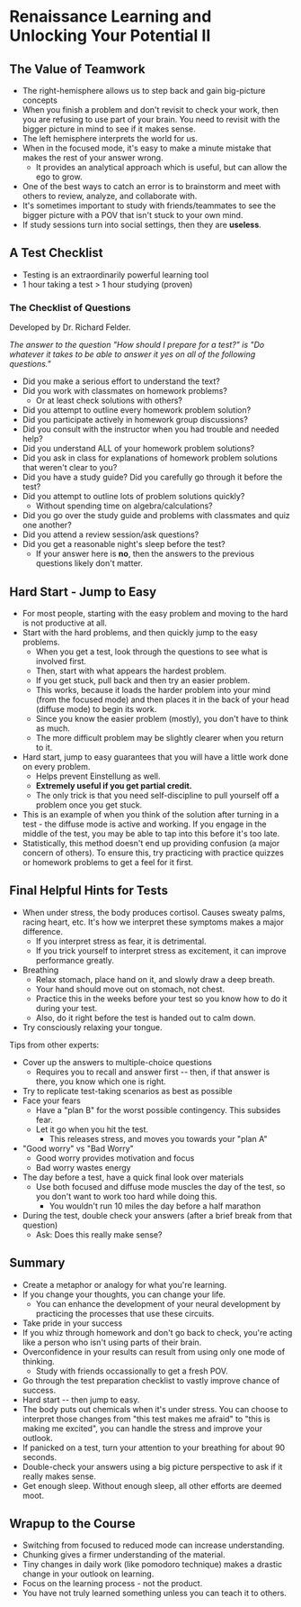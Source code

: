 # Renaissance Learning and Unlocking Your Potential II

## The Value of Teamwork

* The right-hemisphere allows us to step back and gain big-picture concepts
* When you finish a problem and don't revisit to check your work, then you are
  refusing to use part of your brain. You need to revisit with the bigger
  picture in mind to see if it makes sense.
* The left hemisphere interprets the world for us.
* When in the focused mode, it's easy to make a minute mistake that makes the
  rest of your answer wrong.
    - It provides an analytical approach which is useful, but can allow the ego
      to grow.
* One of the best ways to catch an error is to brainstorm and meet with others
  to review, analyze, and collaborate with.
* It's sometimes important to study with friends/teammates to see the bigger
  picture with a POV that isn't stuck to your own mind.
* If study sessions turn into social settings, then they are **useless**.

## A Test Checklist

* Testing is an extraordinarily powerful learning tool
* 1 hour taking a test > 1 hour studying (proven)

### The Checklist of Questions

Developed by Dr. Richard Felder.

*The answer to the question "How should I prepare for a test?" is "Do whatever 
it takes to be able to answer it yes on all of the following questions."*

* Did you make a serious effort to understand the text?
* Did you work with classmates on homework problems?
    - Or at least check solutions with others?
* Did you attempt to outline every homework problem solution?
* Did you participate actively in homework group discussions?
* Did you consult with the instructor when you had trouble and needed help?
* Did you understand ALL of your homework problem solutions?
* Did you ask in class for explanations of homework problem solutions that
  weren't clear to you?
* Did you have a study guide? Did you carefully go through it before the test?
* Did you attempt to outline lots of problem solutions quickly?
    - Without spending time on algebra/calculations?
* Did you go over the study guide and problems with classmates and quiz one
  another?
* Did you attend a review session/ask questions?
* Did you get a reasonable night's sleep before the test?
    - If your answer here is **no**, then the answers to the previous questions 
      likely don't matter.

## Hard Start - Jump to Easy

* For most people, starting with the easy problem and moving to the hard is not
  productive at all. 
* Start with the hard problems, and then quickly jump to the easy problems.
    - When you get a test, look through the questions to see what is involved 
      first.
    - Then, start with what appears the hardest problem.
    - If you get stuck, pull back and then try an easier problem.
    - This works, because it loads the harder problem into your mind (from the
      focused mode) and then places it in the back of your head (diffuse mode)
      to begin its work.
    - Since you know the easier problem (mostly), you don't have to think as 
      much. 
    - The more difficult problem may be slightly clearer when you return to it.
* Hard start, jump to easy guarantees that you will have a little work done on
  every problem. 
    - Helps prevent Einstellung as well.
    - **Extremely useful if you get partial credit.**
    - The only trick is that you need self-discipline to pull yourself off a 
      problem once you get stuck.
* This is an example of when you think of the solution after turning in a test -
  the diffuse mode is active and working. If you engage in the middle of the 
  test, you may be able to tap into this before it's too late.
* Statistically, this method doesn't end up providing confusion (a major 
  concern of others). To ensure this, try practicing with practice quizzes or
  homework problems to get a feel for it first.

## Final Helpful Hints for Tests

* When under stress, the body produces cortisol. Causes sweaty palms, racing
  heart, etc. It's how we interpret these symptoms makes a major difference.
    - If you interpret stress as fear, it is detrimental.
    - If you trick yourself to interpret stress as excitement, it can improve
      performance greatly.
* Breathing
    - Relax stomach, place hand on it, and slowly draw a deep breath.
    - Your hand should move out on stomach, not chest.
    - Practice this in the weeks before your test so you know how to do it 
      during your test.
    - Also, do it right before the test is handed out to calm down.
* Try consciously relaxing your tongue.

Tips from other experts:

* Cover up the answers to multiple-choice questions
    - Requires you to recall and answer first -- then, if that answer is there,
      you know which one is right.
* Try to replicate test-taking scenarios as best as possible
* Face your fears
    - Have a "plan B" for the worst possible contingency. This subsides fear.
    - Let it go when you hit the test.
        + This releases stress, and moves you towards your "plan A"
* "Good worry" vs "Bad Worry"
    - Good worry provides motivation and focus
    - Bad worry wastes energy
* The day before a test, have a quick final look over materials
    - Use both focused and diffuse mode muscles the day of the test, so you
      don't want to work too hard while doing this.
        + You wouldn't run 10 miles the day before a half marathon
* During the test, double check your answers (after a brief break from that
  question)
    - Ask: Does this really make sense?

## Summary

* Create a metaphor or analogy for what you're learning.
* If you change your thoughts, you can change your life.
    - You can enhance the development of your neural development by practicing
      the processes that use these circuits.
* Take pride in your success
* If you whiz through homework and don't go back to check, you're acting like a
  person who isn't using parts of their brain.
* Overconfidence in your results can result from using only one mode of 
  thinking.
    - Study with friends occassionally to get a fresh POV.
* Go through the test preparation checklist to vastly improve chance of 
  success.
* Hard start -- then jump to easy.
* The body puts out chemicals when it's under stress. You can choose to 
  interpret those changes from "this test makes me afraid" to "this is making
  me excited", you can handle the stress and improve your outlook.
* If panicked on a test, turn your attention to your breathing for about 90
  seconds.
* Double-check your answers using a big picture perspective to ask if it
  really makes sense.
* Get enough sleep. Without enough sleep, all other efforts are deemed moot.

## Wrapup to the Course

* Switching from focused to reduced mode can increase understanding.
* Chunking gives a firmer understanding of the material.
* Tiny changes in daily work (like pomodoro technique) makes a drastic change
  in your outlook on learning.
* Focus on the learning process - not the product.
* You have not truly learned something unless you can teach it to others.
